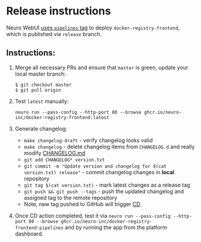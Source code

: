 Release instructions
====================

Neuro WebUI [uses `pipelines` tag](https://github.com/neuro-inc/platform-pipelines/blob/ec5a458140f9a64c06db700d42bf6680b9c9bc4c/platform_pipelines/config.py#L165-L173) to deploy `docker-registry-frontend`, which is published via `release` branch.


Instructions:
------------

1. Merge all necessary PRs and ensure that `master` is green, update your local master branch:
    ```
    $ git checkout master
    $ git pull origin
    ```
2. Test `latest` manually:
    ```
    neuro run --pass-config --http-port 80 --browse ghcr.io/neuro-inc/docker-registry-frontend:latest
    ```
3. Generate changelog:
    - `make changelog-draft` - verify changelog looks valid
    - `make changelog` - delete changelog items from `CHANGELOG.d` and really modify [CHANGELOG.md](./CHANGELOG.md)
    - `git add CHANGELOG* version.txt`
    - `git commit -m "Update version and changelog for $(cat version.txt) release"` - commit changelog changes in **local** repository
    - `git tag $(cat version.txt)` - mark latest changes as a release tag
    - `git push && git push --tags` - push the updated changelog and assigned tag to the remote repository
    - Note, new tag pushed to GitHub will trigger [CD](https://github.com/neuro-inc/docker-registry-frontend/actions/workflows/cd.yaml).

4. Once CD action completed, test it via `neuro run --pass-config --http-port 80 --browse ghcr.io/neuro-inc/docker-registry-frontend:pipelines` and by running the app from the platform dashboard.
